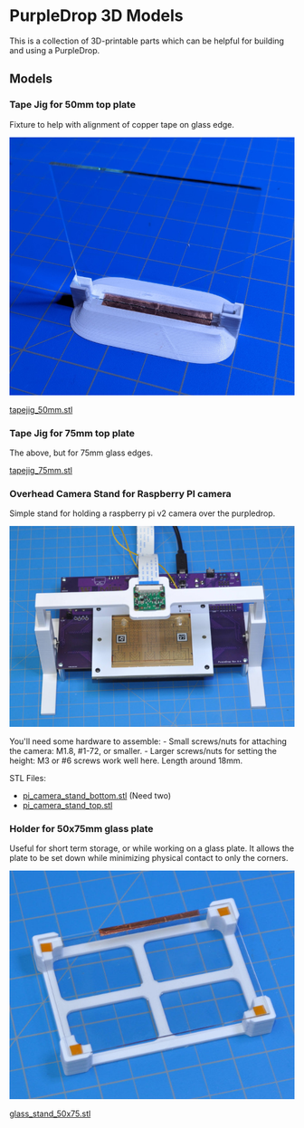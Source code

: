 PurpleDrop 3D Models
=============================

This is a collection of 3D-printable parts which can be helpful for building
and using a PurpleDrop.


## Models

### Tape Jig for 50mm top plate

Fixture to help with alignment of copper tape on glass edge.

![Tape Jig 50mm](/images/tape_jig_50mm.jpg?raw=true "Tape Jig, 50mm")

[tapejig_50mm.stl](/tape_jigs/tapejig_50mm.stl)

### Tape Jig for 75mm top plate

The above, but for 75mm glass edges.

[tapejig_75mm.stl](/tape_jigs/tapejig_75mm.stl)

### Overhead Camera Stand for Raspberry PI camera

Simple stand for holding a raspberry pi v2 camera over the purpledrop. 

![Pi Camera Stand](/images/pi_camera_stand.jpg?raw=true "Pi Camera Stand")

You'll need some hardware to assemble: 
    - Small screws/nuts for attaching the camera: M1.8, #1-72, or smaller.
    - Larger screws/nuts for setting the height: M3 or #6 screws work well here. Length around 18mm.

STL Files:
- [pi_camera_stand_bottom.stl](pi_camera_stand/pi_camera_stand_bottom.stl) (Need two)
- [pi_camera_stand_top.stl](pi_camera_stand/pi_camera_stand_top.stl)

### Holder for 50x75mm glass plate

Useful for short term storage, or while working on a glass plate. It allows
the plate to be set down while minimizing physical contact to only the corners.

![Glass holder](/images/glass_50x75mm_stand.jpg?raw=true "Glass holder")

[glass_stand_50x75.stl](holders/glass_stand_50x75.stl)